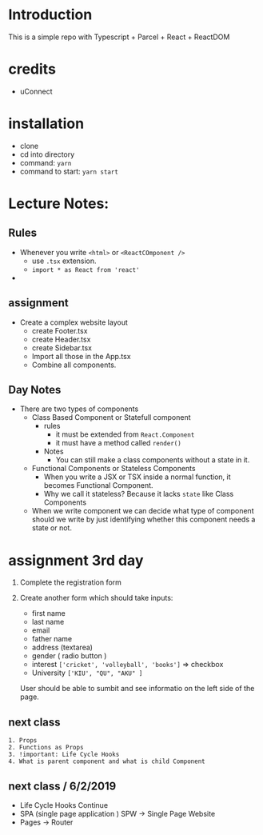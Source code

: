 # Introduction

This is a simple repo with Typescript + Parcel + React + ReactDOM 


# credits
- uConnect

# installation

- clone
- cd into directory
- command: `yarn`
- command to start: `yarn start`


# Lecture Notes:
## Rules
- Whenever you write `<html>` or `<ReactCOmponent />`
    -  use `.tsx` extension.
    -  `import * as React from 'react'`
- 



## assignment
- Create a complex website layout
    - create Footer.tsx
    - create Header.tsx
    - create Sidebar.tsx
    - Import all those in the App.tsx
    - Combine all components.


## Day Notes

- There are two types of components
    - Class Based Component or Statefull component
        - rules
            - it must be extended from `React.Component`
            - it must have a method called `render()`
        - Notes
            - You can still make a class components without a state in it.
    - Functional Components or Stateless Components
        - When you write a JSX or TSX inside a normal function, it becomes Functional Component.
        - Why we call it stateless? Because it lacks `state` like Class Components
    - When we write component we can decide what type of component should we write by just
    identifying whether this component needs a state or not.


# assignment 3rd day

1. Complete the registration form
2. Create another form which should take inputs:
    - first name
    - last name
    - email
    - father name
    - address (textarea)
    - gender ( radio button )
    - interest `['cricket', 'volleyball', 'books']` => checkbox
    - University `['KIU', "QU", "AKU" ]`

    User should be able to sumbit and see informatio on the left side of the page.

## next class
    1. Props
    2. Functions as Props
    3. !important: Life Cycle Hooks
    4. What is parent component and what is child Component

## next class / 6/2/2019
- Life Cycle Hooks Continue
- SPA (single page application ) SPW -> Single Page Website
- Pages -> Router
